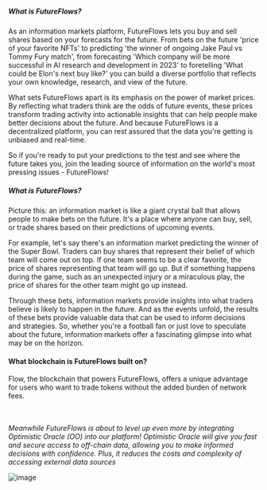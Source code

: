 <h5>What is FutureFlows?</h5>


As an information markets platform, FutureFlows lets you buy and sell shares based on your forecasts for the future. From bets on the future 'price of your favorite NFTs' to predicting 'the winner of ongoing Jake Paul vs Tommy Fury match', from forecasting 'Which company will be more successful in AI research and development in 2023' to foretelling 'What could be Elon's next buy like?' you can build a diverse portfolio that reflects your own knowledge, research, and view of the future.

What sets FutureFlows apart is its emphasis on the power of market prices. By reflecting what traders think are the odds of future events, these prices transform trading activity into actionable insights that can help people make better decisions about the future. And because FutureFlows is a decentralized platform, you can rest assured that the data you're getting is unbiased and real-time.

So if you're ready to put your predictions to the test and see where the future takes you, join the leading source of information on the world's most pressing issues - FutureFlows!

<h5>What is FutureFlows?</h5>
Picture this: an information market is like a giant crystal ball that allows people to make bets on the future. It's a place where anyone can buy, sell, or trade shares based on their predictions of upcoming events.

For example, let's say there's an information market predicting the winner of the Super Bowl. Traders can buy shares that represent their belief of which team will come out on top. If one team seems to be a clear favorite, the price of shares representing that team will go up. But if something happens during the game, such as an unexpected injury or a miraculous play, the price of shares for the other team might go up instead.

Through these bets, information markets provide insights into what traders believe is likely to happen in the future. And as the events unfold, the results of these bets provide valuable data that can be used to inform decisions and strategies. So, whether you're a football fan or just love to speculate about the future, information markets offer a fascinating glimpse into what may be on the horizon.

<h4>What blockchain is FutureFlows built on?</h4>
Flow, the blockchain that powers FutureFlows, offers a unique advantage for users who want to trade tokens without the added burden of network fees.
<br>
<br>
<br>


<i>Meanwhile FutureFlows is about to level up even more by integrating Optimistic Oracle (OO) into our platform!
Optimistic Oracle will give you fast and secure access to off-chain data, allowing you to make informed decisions with confidence. Plus, it reduces the costs and complexity of accessing external data sources</i>


![image](https://user-images.githubusercontent.com/55878940/221743617-37425da7-9702-43f2-84df-2794c8e4d7c2.png)




